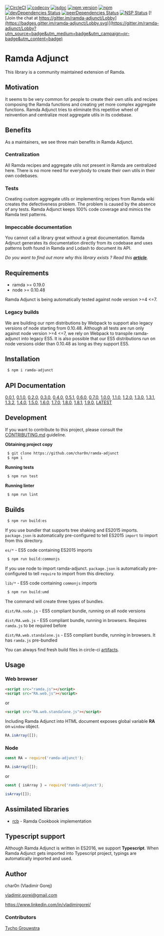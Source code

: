 [![CircleCI](https://circleci.com/gh/char0n/ramda-adjunct.svg?style=svg)](https://circleci.com/gh/char0n/ramda-adjunct)
[![codecov](https://codecov.io/gh/char0n/ramda-adjunct/branch/master/graph/badge.svg)](https://codecov.io/gh/char0n/ramda-adjunct)
[![jsdoc](https://img.shields.io/badge/docs-100%25-green.svg)](https://char0n.github.io/ramda-adjunct/)
[![npm version](https://badge.fury.io/js/ramda-adjunct.svg)](https://www.npmjs.com/package/ramda-adjunct)
[![npm](https://img.shields.io/npm/dm/ramda-adjunct.svg)](https://www.npmjs.com/package/ramda-adjunct)
[![devDependencies Status](https://david-dm.org/char0n/ramda-adjunct/dev-status.svg)](https://david-dm.org/char0n/ramda-adjunct?type=dev)
[![peerDependencies Status](https://david-dm.org/char0n/ramda-adjunct/peer-status.svg)](https://david-dm.org/char0n/ramda-adjunct?type=peer)
[![NSP Status](https://nodesecurity.io/orgs/mortality/projects/70e819a7-1551-4973-801e-0315fed21068/badge)](https://nodesecurity.io/orgs/mortality/projects/70e819a7-1551-4973-801e-0315fed21068)
[![Join the chat at https://gitter.im/ramda-adjunct/Lobby](https://badges.gitter.im/ramda-adjunct/Lobby.svg)](https://gitter.im/ramda-adjunct/Lobby?utm_source=badge&utm_medium=badge&utm_campaign=pr-badge&utm_content=badge)

# Ramda Adjunct

This library is a community maintained extension of Ramda.

## Motivation

It seems to be very common for people to create their own utils and recipes composing
the Ramda functions and creating yet more complex aggregate functions. 
Ramda Adjunct tries to eliminate this repetitive wheel of reinvention
and centralize most aggregate utils in its codebase.

## Benefits

As a maintainers, we see three main benefits in Ramda Adjunct. 
 
### Centralization

All Ramda recipes and aggregate utils not present in Ramda are centralized here.
There is no more need for everybody to create their own utils in their own 
codebases.
 
### Tests

Creating custom aggregate utils or implementing recipes from Ramda wiki creates 
the defectiveness problem. The problem is caused by the absence of any tests.
Ramda Adjunct keeps 100% code coverage and mimics the Ramda test patterns.

### Impeccable documentation

You cannot call a library great without a great documentation. Ramda Adjnuct generates
its documentation directly from its codebase and uses patterns both found in Ramda and Lodash to document its API.

_Do you want to find out more why this library exists ? Read this [**article**](https://www.linkedin.com/pulse/ramda-adjunct-vladim%C3%ADr-gorej)._

## Requirements

 - ramda >= 0.19.0
 - node >= 0.10.48
 
Ramda Adjunct is being automatically tested against node version >=4 <=7.

### Legacy builds

We are building our npm distributions by Webpack to support also legacy versions of node starting from 0.10.48. 
Although all tests are run only against node version >=4 <=7, we rely on Webpack to transpile ramda-adjunct
into legacy ES5. It is also possible that our ES5 distributions run on node versions older than 0.10.48 as
long as they support ES5. 
 
## Installation

```sh
 $ npm i ramda-adjunct
``` 

## API Documentation

 [0.0.1](https://char0n.github.io/ramda-adjunct/0.0.1), [0.1.0](https://char0n.github.io/ramda-adjunct/0.1.0), 
 [0.2.0](https://char0n.github.io/ramda-adjunct/0.2.0), [0.3.0](https://char0n.github.io/ramda-adjunct/0.3.0),
 [0.4.0](https://char0n.github.io/ramda-adjunct/0.4.0), [0.5.1](https://char0n.github.io/ramda-adjunct/0.5.1),
 [0.6.0](https://char0n.github.io/ramda-adjunct/0.6.0), [0.7.0](https://char0n.github.io/ramda-adjunct/0.7.0),
 [1.0.0](https://char0n.github.io/ramda-adjunct/1.0.0), [1.1.0](https://char0n.github.io/ramda-adjunct/1.1.0),
 [1.2.0](https://char0n.github.io/ramda-adjunct/1.2.0), [1.3.0](https://char0n.github.io/ramda-adjunct/1.3.0),
 [1.3.1](https://char0n.github.io/ramda-adjunct/1.3.1), [1.3.2](https://char0n.github.io/ramda-adjunct/1.3.2),
 [1.4.0](https://char0n.github.io/ramda-adjunct/1.4.0), [1.5.0](https://char0n.github.io/ramda-adjunct/1.5.0),
 [1.6.0](https://char0n.github.io/ramda-adjunct/1.6.0), [1.7.0](https://char0n.github.io/ramda-adjunct/1.7.0),
 [1.8.0](https://char0n.github.io/ramda-adjunct/1.8.0), [1.8.1](https://char0n.github.io/ramda-adjunct/1.8.1), 
 [1.9.0](https://char0n.github.io/ramda-adjunct/1.9.0), [LATEST](https://char0n.github.io/ramda-adjunct)

## Development

If you want to contribute to this project, please consult the [CONTRIBUTING.md](https://github.com/char0n/ramda-adjunct/blob/master/CONTRIBUTING.md) 
guideline.

**Obtaining project copy**

```sh
 $ git clone https://github.com/char0n/ramda-adjunct
 $ npm i 
```

**Running tests**
```sh
 $ npm run test
```

**Running linter**
```sh
 $ npm run lint
```

## Builds

```sh
 $ npm run build:es
```

If you use bundler that supports tree shaking and ES2015 imports.
`package.json` is automatically pre-configured to tell ES2015 `import` to import from this directory.

`es/*` - ES5 code containing ES2015 imports 

```sh
 $ npm run build:commonjs
```

If you use node to import ramda-adjunct.
`package.json` is automatically pre-configured to tell `require` to import from this directory.

`lib/*` - ES5 code containing `commonjs` imports


```sh
 $ npm run build:umd
```

The command will create three types of bundles.

`dist/RA.node.js` - ES5 compliant bundle, running on all node versions

`dist/RA.web.js` - ES5 compliant bundle, running in browsers. Requires `ramda.js` to be required before 

`dist/RA.web.standalone.js` - ES5 compliant bundle, running in browsers. It has `ramda.js` pre-bundled

You can always find fresh build files in circle-ci [artifacts](https://circleci.com/gh/char0n/ramda-adjunct).

## Usage

### Web browser

```html
<script src="ramda.js"></script>
<script src="RA.web.js"></script>
```
or 
```html
<script src="RA.web.standalone.js"></script>
```

Including Ramda Adjunct into HTML document exposes global variable **RA** on `window` object.

```javascript
RA.isArray([]);
```

### Node

```javascript
const RA = require('ramda-adjunct');

RA.isArray([]);
```
or
```javascript
const { isArray } = require('ramda-adjunct');

isArray([]);
``` 

## Assimilated libraries

 - [rcb](https://github.com/enten/rcb) - Ramda Cookbook implementation 

## Typescript support

Although Ramda Adjunct is written in ES2016, we support **Typescript**. When Ramda Adjunct 
gets imported into Typescript project, typings are automatically imported and used.

## Author

 char0n (Vladimir Gorej)
 
 vladimir.gorej@gmail.com
 
 https://www.linkedin.com/in/vladimirgorej/
 
### Contributors
 
 [Tycho Grouwstra](https://github.com/tycho01)
